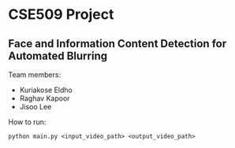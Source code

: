 # CSE509 Project

## Face and Information Content Detection for Automated Blurring

Team members:

- Kuriakose Eldho
- Raghav Kapoor
- Jisoo Lee

How to run:

`python main.py <input_video_path> <output_video_path>`
